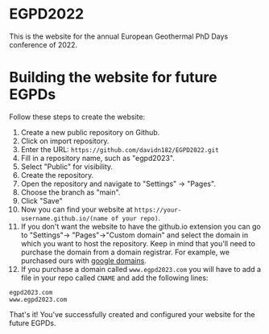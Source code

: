 # EGPD2022
This is the website for the annual European Geothermal PhD Days conference of 2022.

# Building the website for future EGPDs

Follow these steps to create the website:

1. Create a new public repository on Github.
2. Click on import repository.
3. Enter the URL: `https://github.com/davidn182/EGPD2022.git`
4. Fill in a repository name, such as "egpd2023".
5. Select "Public" for visibility.
6. Create the repository.
7. Open the repository and navigate to "Settings" → "Pages".
8. Choose the branch as "main".
9. Click "Save"
10. Now you can find your website at `https://your-username.github.io/(name of your repo)`.
11. If you don't want the website to have the github.io extension you can go to "Settings"-> "Pages"->"Custom domain" and select the domain in which you want to host the repository.
Keep in mind that you'll need to purchase the domain from a domain registrar. For example, we purchased ours with [google domains](https://domains.google/).
12. If you purchase a domain called `www.egpd2023.com` you will have to add a file in your repo called `CNAME` and add the following lines:
```CNAME
egpd2023.com
www.egpd2023.com
```

That's it! You've successfully created and configured your website for the future EGPDs.
